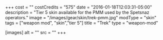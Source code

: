 +++
cost = ""
costCredits = "575"
date = "2016-01-18T12:03:31-05:00"
description = "Tier 5 skin available for the PMM used by the Spetsnaz operators."
image = "/images/gear/skin/trek-pmm.jpg"
modType = "skin"
tags = ["weapon mod", "skin","tier 5"]
title = "Trek"
type = "weapon-mod"

[images]
  alt = ""
  src = ""
+++
